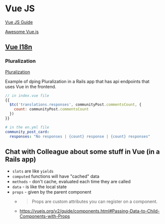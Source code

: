 # Vue JS

[Vue JS Guide](https://vuejs.org/v2/guide/)

[Awesome Vue.js](https://github.com/vuejs/awesome-vue)

## [Vue I18n](https://kazupon.github.io/vue-i18n/introduction.html)

### Pluralization

[Pluralization](https://kazupon.github.io/vue-i18n/guide/pluralization.html)

Example of dping Pluralization in a Rails app that has api endpoints that uses Vue in the frontend.

```js
// in index.vue file
{{
  $tc('translations.responses', communityPost.commentsCount, {
    count: communityPost.commentsCount
  })
}}
```

```yaml
# in the en.yml file
community_post_card:
  responses: "No responses | {count} response | {count} responses"
```

## Chat with Colleague about some stuff in Vue (in a Rails app)

- `slots` are like `yields`
- `computed` functions will have "cached" data
- `methods` - don't cache, evaluated each time they are called
- `data` - is like the local state
- `props` - given by the parent component
  - > Props are custom attributes you can register on a component.
  - <https://vuejs.org/v2/guide/components.html#Passing-Data-to-Child-Components-with-Props>
